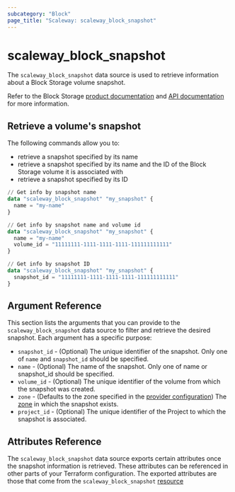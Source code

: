 ```yaml
---
subcategory: "Block"
page_title: "Scaleway: scaleway_block_snapshot"
---
```


# scaleway_block_snapshot

The `scaleway_block_snapshot` data source is used to retrieve information about a Block Storage volume snapshot.

Refer to the Block Storage [product documentation](https://www.scaleway.com/en/docs/block-storage/) and [API documentation](https://www.scaleway.com/en/developers/api/block/) for more information.

## Retrieve a volume's snapshot

The following commands allow you to:

- retrieve a snapshot specified by its name
- retrieve a snapshot specified by its name and the ID of the Block Storage volume it is associated with
- retrieve a snapshot specified by its ID

```terraform
// Get info by snapshot name
data "scaleway_block_snapshot" "my_snapshot" {
  name = "my-name"
}

// Get info by snapshot name and volume id
data "scaleway_block_snapshot" "my_snapshot" {
  name = "my-name"
  volume_id = "11111111-1111-1111-1111-111111111111"
}

// Get info by snapshot ID
data "scaleway_block_snapshot" "my_snapshot" {
  snapshot_id = "11111111-1111-1111-1111-111111111111"
}
```

## Argument Reference

This section lists the arguments that you can provide to the `scaleway_block_snapshot` data source to filter and retrieve the desired snapshot. Each argument has a specific purpose:

- `snapshot_id` - (Optional) The unique identifier of the snapshot. Only one of `name` and `snapshot_id` should be specified.
- `name` - (Optional) The name of the snapshot. Only one of name or snapshot_id should be specified.
- `volume_id` - (Optional) The unique identifier of the volume from which the snapshot was created.
- `zone` - (Defaults to the zone specified in the [provider configuration](../index.md#zone)) The [zone](../guides/regions_and_zones.md#zones) in which the snapshot exists.
- `project_id` - (Optional) The unique identifier of the Project to which the snapshot is associated.

## Attributes Reference

The `scaleway_block_snapshot` data source exports certain attributes once the snapshot information is retrieved. These attributes can be referenced in other parts of your Terraform configuration. The exported attributes are those that come from the `scaleway_block_snapshot` [resource](../resources/block_snapshot.md)
